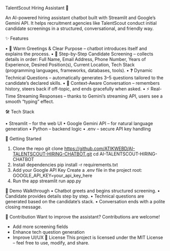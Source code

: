 TalentScout Hiring Assistant 🤖

An AI-powered hiring assistant chatbot built with Streamlit and Google’s Gemini API. It helps recruitment agencies like TalentScout conduct initial candidate screenings in a structured, conversational, and friendly way.


✨ Features

   •	👋 Warm Greetings & Clear Purpose – chatbot introduces itself and explains the process.
   •	📝 Step-by-Step Candidate Screening – collects details in order: Full Name, Email Address, Phone Number, Years of Experience, Desired Position(s), Current Location, Tech Stack (programming languages,  frameworks, databases, tools).
   •	❓ Dynamic Technical Questions – automatically generates 3–5 questions tailored to the candidate’s declared skills.
   •	🔄 Context-Aware Conversation – remembers history, steers back if off-topic, and ends gracefully when asked.
   •	⚡ Real-Time Streaming Responses – thanks to Gemini’s streaming API, users see a smooth “typing” effect.

   
🛠️ Tech Stack


•	Streamlit – for the web UI
•	Google Gemini API – for natural language generation
•	Python – backend logic
•	.env – secure API key handling


🚀 Getting Started
 1. Clone the repo
git clone https://github.com/ATIKWEBD/AI-TALENTSCOUT-HIRING-CHATBOT.git
cd AI-TALENTSCOUT-HIRING-CHATBOT
 2. Install dependencies
pip install -r requirements.txt
 3. Add your Google API Key
Create a .env file in the project root:
GOOGLE_API_KEY=your_api_key_here
 4. Run the app
streamlit run app.py


🎥 Demo Walkthrough
  •	Chatbot greets and begins structured screening.
  •	Candidate provides details step by step.
  •	Technical questions are generated based on the candidate’s stack.
  •	Conversation ends with a polite closing message.


🤝 Contribution
  Want to improve the assistant? Contributions are welcome!
  - Add more screening fields
  - Enhance tech question generation
  - Improve UI/UX
📜 License
  This project is licensed under the MIT License – feel free to use, modify, and share.
